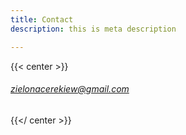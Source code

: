 ```yaml
---
title: Contact
description: this is meta description

---
```

{{< center >}}

###### zielonacerekiew@gmail.com

{{</ center >}}